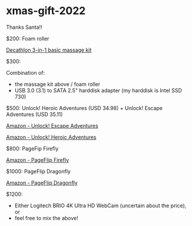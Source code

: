 # xmas-gift-2022

Thanks Santa!!

$200: Foam roller

[Decathlon 3-in-1 basic massage kit](https://www.decathlon.com.hk/en/p/3-in-1-basic-massage-kit-foam-roller-ball-stick/_/R-p-304064)

$300:

Combination of:

- the massage kit above / foam roller
- USB 3.0 (3.1) to SATA 2.5" harddisk adapter (my harddisk is Intel SSD 730)

$500: Unlock! Heroic Adventures (USD 34.98) + Unlock! Escape Adventures (USD 35.11)

[Amazon - Unlock! Escape Adventures](https://www.amazon.com/Space-Cowboys-ASMSCUNLOCK01EN-Unlock-Board/dp/B06X9SCDNG)

[Amazon - Unlock! Heroic Adventures](https://www.amazon.com/Space-Cowboys-Asmodee-Unlock-Adventures/dp/B07NRSY4DW)

$800: PageFip Firefly

[Amazon - PageFlip Firefly](https://www.amazon.com/PageFlip-Firefly-Bluetooth-Turner-Pedal/dp/B00ILVHBKC)

$1000: PageFlip Dragonfly

[Amazon - PageFlip Dragonfly](https://www.amazon.com/PageFlip-Dragonfly-Bluetooth-4-Pedal-Controller/dp/B06VT1C5ND)

$1200:
 
- Either Logitech BRIO 4K Ultra HD WebCam (uncertain about the price), or
- feel free to mix the above!
